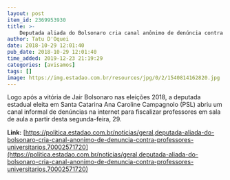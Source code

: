 ```yaml
---
layout: post
item_id: 2369953930
title: >-
    Deputada aliada do Bolsonaro cria canal anônimo de denúncia contra professores
author: Tatu D'Oquei
date: 2018-10-29 12:01:40
pub_date: 2018-10-29 12:01:40
time_added: 2019-12-23 21:19:29
categories: [avisamos]
tags: []
image: https://img.estadao.com.br/resources/jpg/0/2/1540814162820.jpg
---
```


Logo após a vitória de Jair Bolsonaro nas eleições 2018, a deputada estadual eleita em Santa Catarina Ana Caroline Campagnolo (PSL) abriu um canal informal de denúncias na internet para fiscalizar professores em sala de aula a partir desta segunda-feira, 29.

**Link:** [https://politica.estadao.com.br/noticias/geral,deputada-aliada-do-bolsonaro-cria-canal-anonimo-de-denuncia-contra-professores-universitarios,70002571720](https://politica.estadao.com.br/noticias/geral,deputada-aliada-do-bolsonaro-cria-canal-anonimo-de-denuncia-contra-professores-universitarios,70002571720)

